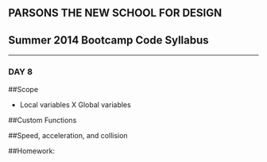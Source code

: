 ## PARSONS THE NEW SCHOOL FOR DESIGN
## Summer 2014 Bootcamp Code Syllabus
-------------------------------------------------------------------

### DAY 8

##Scope
* Local variables X Global variables

##Custom Functions  

##Speed, acceleration, and collision  
  
##Homework: